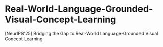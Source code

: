 # Real-World-Language-Grounded-Visual-Concept-Learning
[NeurIPS'25] Bridging the Gap to Real-World Language-Grounded Visual Concept Learning
